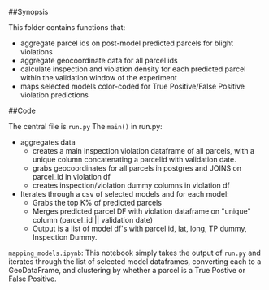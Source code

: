 ##Synopsis

This folder contains functions that:
* aggregate parcel ids on post-model predicted parcels for blight violations
* aggregate geocoordinate data for all parcel ids
* calculate inspection and violation density for each predicted parcel within the validation window of the experiment
* maps selected models color-coded for True Positive/False Positive violation predictions

##Code

The central file is `run.py` The `main()` in run.py:
* aggregates data
  * creates a main inspection violation dataframe of all parcels, with a unique column concatenating a parcelid with validation date. 
  * grabs geocoordinates for all parcels in postgres and JOINS on parcel_id in violation df
  * creates inspection/violation dummy columns in violation df
* Iterates through a csv of selected models and for each model:
  * Grabs the top K% of predicted parcels
  * Merges predicted parcel DF with violation dataframe on "unique" column (parcel_id || validation date)
  * Output is a list of model df's with parcel id, lat, long, TP dummy, Inspection Dummy. 

`mapping_models.ipynb`: This notebook simply takes the output of `run.py` and iterates through the list of 
selected model dataframes, converting each to a GeoDataFrame, and clustering by whether a parcel is a True 
Postive or False Positive.
  



 
